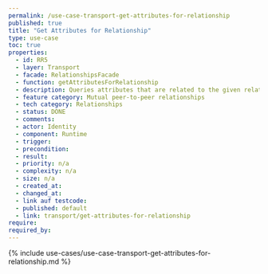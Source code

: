 ```yaml
---
permalink: /use-case-transport-get-attributes-for-relationship
published: true
title: "Get Attributes for Relationship"
type: use-case
toc: true
properties:
  - id: RR5
  - layer: Transport
  - facade: RelationshipsFacade
  - function: getAttributesForRelationship
  - description: Queries attributes that are related to the given relationship.
  - feature category: Mutual peer-to-peer relationships
  - tech category: Relationships
  - status: DONE
  - comments:
  - actor: Identity
  - component: Runtime
  - trigger:
  - precondition:
  - result:
  - priority: n/a
  - complexity: n/a
  - size: n/a
  - created_at:
  - changed_at:
  - link auf testcode:
  - published: default
  - link: transport/get-attributes-for-relationship
require:
required_by:
---
```


{% include use-cases/use-case-transport-get-attributes-for-relationship.md %}
